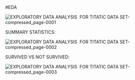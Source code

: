 #EDA

![EXPLORATORY DATA ANALYSIS  FOR TITATIC DATA SET-compressed_page-0001](https://github.com/JayaPradhi/Decision_tree/assets/127920413/59c4a768-6b0d-4a31-811c-8031bd1d0070)

SUMMARY STATISTICS:

![EXPLORATORY DATA ANALYSIS  FOR TITATIC DATA SET-compressed_page-0002](https://github.com/JayaPradhi/Decision_tree/assets/127920413/b6d525b9-662d-4262-99e4-348e171c3e7a)


SURVIVED VS NOT SURVIVED:

![EXPLORATORY DATA ANALYSIS  FOR TITATIC DATA SET-compressed_page-0003](https://github.com/JayaPradhi/Decision_tree/assets/127920413/b551d4c5-dc38-4618-8abd-9a1d31c3e182)



